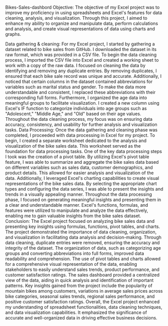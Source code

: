 Bikes-Sales-dashbord
Objective:
The objective of my Excel project was to improve my proficiency in using spreadsheets and Excel's features for data cleaning, analysis, and visualization. Through this project, I aimed to enhance my ability to organize and manipulate data, perform calculations and analysis, and create visual representations of data using charts and graphs.

Data gathering & cleaning:
For my Excel project, I started by gathering a dataset related to bike sales from GitHub. I downloaded the dataset in its raw format, which was provided in a CSV file.
To begin the data cleaning process, I imported the CSV file into Excel and created a working sheet to work with a copy of the raw data.
I focused on cleaning the data by identifying and removing any duplicate entries. By removing duplicates, I ensured that each bike sale record was unique and accurate.
Additionally, I noticed that certain columns in the dataset contained abbreviations for variables such as marital status and gender. To make the data more understandable and consistent, I replaced these abbreviations with their corresponding full forms.
Furthermore, I organized the age data into meaningful groups to facilitate visualization. I created a new column using Excel's IF function to categorize individuals into age groups such as "Adolescent," "Middle Age," and "Old" based on their age values.
Throughout the data cleaning process, my focus was on ensuring data accuracy, consistency, and usability for further analysis and visualization tasks.
Data Processing:
Once the data gathering and cleaning phase was completed, I proceeded with data processing in Excel for my project.
To begin, I created a separate worksheet dedicated to the analysis and visualization of the bike sales data. This worksheet served as the foundation for data processing tasks.
One of the key data processing steps I took was the creation of a pivot table. By utilizing Excel's pivot table feature, I was able to summarize and aggregate the bike sales data based on different variables such as sales data, customer demographics, and product details. This allowed for easier analysis and visualization of the data.
Additionally, I leveraged Excel's charting capabilities to create visual representations of the bike sales data. By selecting the appropriate chart types and configuring the data series, I was able to present the insights and trends in a visually appealing manner.
Throughout the data processing phase, I focused on generating meaningful insights and presenting them in a clear and understandable manner. Excel's functions, formulas, and features were utilized to manipulate and analyze the data effectively, enabling me to gain valuable insights from the bike sales dataset.
Conclusion:
The Excel project focused on analyzing bike sales data and presenting key insights using formulas, functions, pivot tables, and charts. The project demonstrated the importance of data cleaning, organization, and visualization in facilitating data analysis and decision-making.
Through data cleaning, duplicate entries were removed, ensuring the accuracy and integrity of the dataset. The organization of data, such as categorizing age groups and converting abbreviations into full forms, improved data readability and comprehension.
The use of pivot tables and charts allowed for a comprehensive visual representation of the data, enabling stakeholders to easily understand sales trends, product performance, and customer satisfaction ratings. The sales dashboard provided a centralized view of the data, aiding in quick analysis and identification of important patterns.
Key insights gained from the project include the popularity of mountain bikes among customers, variations in average sales prices across bike categories, seasonal sales trends, regional sales performance, and positive customer satisfaction ratings.
Overall, the Excel project enhanced my understanding of spreadsheet functionalities, data cleaning techniques, and data visualization capabilities. It emphasized the significance of accurate and well-organized data in driving effective business decisions.
